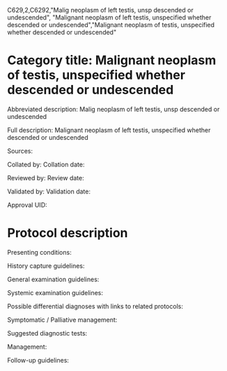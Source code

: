 C629,2,C6292,"Malig neoplasm of left testis, unsp descended or undescended", "Malignant neoplasm of left testis, unspecified whether descended or undescended","Malignant neoplasm of testis, unspecified whether descended or undescended"
# Category title: Malignant neoplasm of testis, unspecified whether descended or undescended

Abbreviated description: Malig neoplasm of left testis, unsp descended or undescended

Full description: Malignant neoplasm of left testis, unspecified whether descended or undescended

Sources:

Collated by:
Collation date:

Reviewed by:
Review date:

Validated by:
Validation date:

Approval UID:

# Protocol description

Presenting conditions:

History capture guidelines:

General examination guidelines:

Systemic examination guidelines:

Possible differential diagnoses with links to related protocols:

Symptomatic / Palliative management:

Suggested diagnostic tests:

Management:

Follow-up guidelines:
